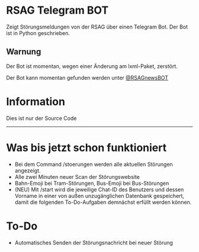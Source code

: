 # RSAG Telegram BOT
Zeigt Störungsmeldungen von der RSAG über einen Telegram Bot.
Der Bot ist in Python geschrieben.

## Warnung
Der Bot ist momentan, wegen einer Änderung am lxml-Paket, zerstört.

Der Bot kann momentan gefunden werden unter [@RSAGnewsBOT](https://t.me/RSAGnewsBOT)
# Information
Dies ist nur der Source Code
_____________________________________________________________________
# Was bis jetzt schon funktioniert
- Bei dem Command /stoerungen werden alle aktuellen Störungen angezeigt.
- Alle zwei Minuten neuer Scan der Störungswebsite
- Bahn-Emoji bei Tram-Störungen, Bus-Emoji bei Bus-Störungen
- (NEU) Mit /start wird die jeweilige Chat-ID des Benutzers und dessen Vorname in einer von außen unzugänglichen Datenbank gespeichert, damit die folgenden To-Do-Aufgaben demnächst erfüllt werden können.

# To-Do
- Automatisches Senden der Störungsnachricht bei neuer Störung
